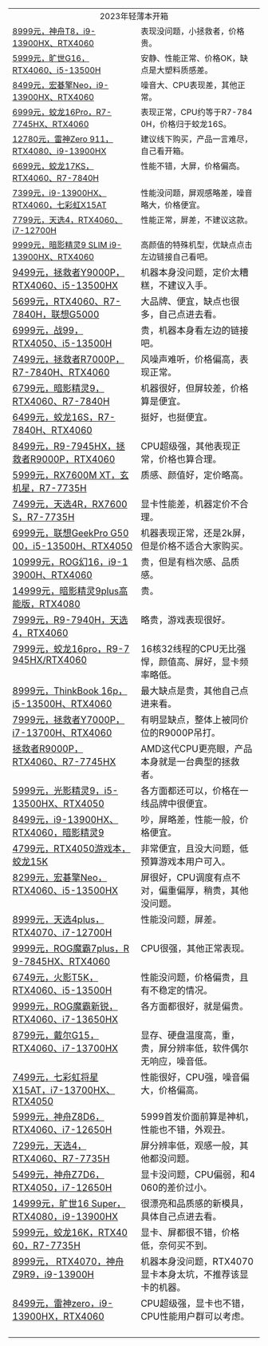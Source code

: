 <table>
  <tbody>
    <tr><td valign="middle" rowspan="1" colspan="2" style="word-break: break-all;" align="center">2023年轻薄本开箱</td></tr>
    <tr><td valign="top" colspan="1" rowspan="1"><a target="_blank" href="http://mp.weixin.qq.com/s?__biz=MzA5MzcxNjQwNw==&amp;mid=2649911479&amp;idx=1&amp;sn=1d5f3ba38b63ae906c761cda4a030e97&amp;chksm=885f7a6fbf28f379526216b763d710440fea9b0bcf733a50d752b5ffd11cd72b6a29ee6154f8&amp;scene=21#wechat_redirect" textvalue="8999元，神舟T8，i9-13900HX、RTX4060" linktype="text" imgurl="" imgdata="null" data-itemshowtype="0" tab="innerlink" data-linktype="2" hasload="1">8999元，神舟T8，i9-13900HX、RTX4060</a><br></td><td valign="top" colspan="1" rowspan="1" style="word-break: break-all;">表现没问题，小拯救者，价格贵。<br></td></tr>
    <tr><td valign="top" colspan="1" rowspan="1"><a target="_blank" href="http://mp.weixin.qq.com/s?__biz=MzA5MzcxNjQwNw==&amp;mid=2649911172&amp;idx=1&amp;sn=3a9c8b5704389030328ccf0d7d6b8ea4&amp;chksm=885f655cbf28ec4ad76902fa9856066de40f7b55cd75a6588b89301f8544298192b99648b6c6&amp;scene=21#wechat_redirect" textvalue="5999元，旷世G16，RTX4060、i5-13500H" linktype="text" imgurl="" imgdata="null" data-itemshowtype="0" tab="innerlink" data-linktype="2" hasload="1">5999元，旷世G16，RTX4060、i5-13500H</a><br></td><td valign="top" colspan="1" rowspan="1" style="word-break: break-all;">安静、性能正常、价格OK，缺点是大塑料质感差。<br></td></tr>
    <tr><td valign="top" colspan="1" rowspan="1"><a target="_blank" href="http://mp.weixin.qq.com/s?__biz=MzA5MzcxNjQwNw==&amp;mid=2649910748&amp;idx=1&amp;sn=b2662b3994b06f88fda5533d329ff039&amp;chksm=885f6704bf28ee126a6e114920fab34c844f09db0bd1e1e279a742235d3c0f2f9b5021904c32&amp;scene=21#wechat_redirect" textvalue="8499元，宏碁擎Neo，i9-13900HX、RTX4060" linktype="text" imgurl="" imgdata="null" data-itemshowtype="0" tab="innerlink" data-linktype="2" hasload="1">8499元，宏碁擎Neo，i9-13900HX、RTX4060</a><br></td><td valign="top" colspan="1" rowspan="1" style="word-break: break-all;">噪音大、CPU表现差，其他正常。<br></td></tr>
    <tr><td valign="top" colspan="1" rowspan="1"><a target="_blank" href="http://mp.weixin.qq.com/s?__biz=MzA5MzcxNjQwNw==&amp;mid=2649910267&amp;idx=1&amp;sn=d0a493c46c7eb6fd0f11e90d6329c4e1&amp;chksm=885f6123bf28e835e637a9d656403061b0e8d402357fecf31631228281ca32c1c9cc30f3d8cb&amp;scene=21#wechat_redirect" textvalue="6999元，蛟龙16Pro，R7-7745HX、RTX4060" linktype="text" imgurl="" imgdata="null" data-itemshowtype="0" tab="innerlink" data-linktype="2" hasload="1">6999元，蛟龙16Pro，R7-7745HX、RTX4060</a><br></td><td valign="top" colspan="1" rowspan="1" style="word-break: break-all;">表现正常，CPU约等于R7-7840H，价格归于蛟龙16S。<br></td></tr>
    <tr><td valign="top" colspan="1" rowspan="1"><a target="_blank" href="http://mp.weixin.qq.com/s?__biz=MzA5MzcxNjQwNw==&amp;mid=2649909873&amp;idx=1&amp;sn=4e3bf2cdc54a2117fa4a97efc391e2d8&amp;chksm=885f60a9bf28e9bf4ca412c22364b25468c7350a218de916eefc9f11c2fa6006087c800957ef&amp;scene=21#wechat_redirect" textvalue="12780元，雷神Zero 911，RTX4080、i9-13900HX" linktype="text" imgurl="" imgdata="null" data-itemshowtype="0" tab="innerlink" data-linktype="2" hasload="1">12780元，雷神Zero 911，RTX4080、i9-13900HX</a><br></td><td valign="top" colspan="1" rowspan="1" style="word-break: break-all;">建议线下购买，产品一言难尽，自己看开箱。</td></tr>
    <tr><td valign="top" colspan="1" rowspan="1"><a target="_blank" href="http://mp.weixin.qq.com/s?__biz=MzA5MzcxNjQwNw==&amp;mid=2649909736&amp;idx=1&amp;sn=ae34a24f0ba2a28f4ec7e0fc2a8fa854&amp;chksm=885f6330bf28ea2647cc957c90a9961aa687eeb03473169d36884b28f98cdb86808530acd253&amp;scene=21#wechat_redirect" textvalue="6699元，蛟龙17KS，RTX4060、R7-7840H" linktype="text" imgurl="" imgdata="null" data-itemshowtype="0" tab="innerlink" data-linktype="2" hasload="1">6699元，蛟龙17KS，RTX4060、R7-7840H</a><br></td><td valign="top" colspan="1" rowspan="1" style="word-break: break-all;">性能不错，大屏，价格偏高。<br></td></tr>
    <tr><td valign="top" colspan="1" rowspan="1"><a target="_blank" href="http://mp.weixin.qq.com/s?__biz=MzA5MzcxNjQwNw==&amp;mid=2649909439&amp;idx=1&amp;sn=b9febf6a44d2c7d1a2cb167f1a2f1432&amp;chksm=885f6267bf28eb71e30207b4c917706d7af02c641ce83f9a96ec8117a380aa3d7f8fb339028d&amp;scene=21#wechat_redirect" textvalue="7399元，i9-13900HX、RTX4060，七彩虹X15AT" linktype="text" imgurl="" imgdata="null" data-itemshowtype="0" tab="innerlink" data-linktype="2" hasload="1">7399元，i9-13900HX、RTX4060，七彩虹X15AT</a><br></td><td valign="top" colspan="1" rowspan="1" style="word-break: break-all;">性能没问题，屏观感略差，噪音略大，价格便宜。<br></td></tr>
    <tr><td valign="top" colspan="1" rowspan="1"><a target="_blank" href="http://mp.weixin.qq.com/s?__biz=MzA5MzcxNjQwNw==&amp;mid=2649909183&amp;idx=1&amp;sn=4883e7120b084db40fa6da66e7dd683e&amp;chksm=885f6d67bf28e471d08643d9da93ba57c51e441cf1d616e8e789ed4fd47894ca19168f1a6256&amp;scene=21#wechat_redirect" textvalue="7799元，天选4，RTX4060、i7-12700H" linktype="text" imgurl="" imgdata="null" data-itemshowtype="0" tab="innerlink" data-linktype="2" hasload="1">7799元，天选4，RTX4060、i7-12700H</a><br></td><td valign="top" colspan="1" rowspan="1" style="word-break: break-all;">性能正常，屏差，不建议这款。<br></td></tr>
    <tr><td valign="top" colspan="1" rowspan="1"><a target="_blank" href="http://mp.weixin.qq.com/s?__biz=MzA5MzcxNjQwNw==&amp;mid=2649909041&amp;idx=1&amp;sn=248b0b04f8e0481b654fafc200637420&amp;chksm=885f6de9bf28e4ff7b9f9d3a48c007e5a1dcba96e0c213b0a32888acaddc42d75acfa44c1a78&amp;scene=21#wechat_redirect" textvalue="9999元，暗影精灵9 SLIM i9-13900HX、RTX4060" linktype="text" imgurl="" imgdata="null" data-itemshowtype="0" tab="innerlink" data-linktype="2" hasload="1">9999元，暗影精灵9 SLIM i9-13900HX、RTX4060</a><br></td><td valign="top" colspan="1" rowspan="1" style="word-break: break-all;">高颜值的特殊机型，优缺点点击左边链接自己看吧。<br></td></tr>
    <tr><td valign="top" colspan="1" rowspan="1"><a target="_blank" href="http://mp.weixin.qq.com/s?__biz=MzA5MzcxNjQwNw==&amp;mid=2649908891&amp;idx=1&amp;sn=c034cff594b1281120d77b636742ddfe&amp;chksm=885f6c43bf28e55582ec3e753de17dfb772a3baadbbe5b550da8086c4f5393603c9da5bd1a92&amp;scene=21#wechat_redirect" textvalue="9499元，拯救者Y9000P，RTX4060、i5-13500HX" linktype="text" imgurl="" imgdata="null" data-itemshowtype="0" tab="innerlink" data-linktype="2" style="font-size: 18px;" hasload="1"><span style="font-size: 18px;">9499元，拯救者Y9000P，RTX4060、i5-13500HX</span></a><br></td><td valign="top" colspan="1" rowspan="1" style="word-break: break-all;"><span style="font-size: 18px;">机器本身没问题，定价太糟糕，不建议入手。<br></span></td></tr>
    <tr><td valign="top" colspan="1" rowspan="1"><a target="_blank" href="http://mp.weixin.qq.com/s?__biz=MzA5MzcxNjQwNw==&amp;mid=2649908685&amp;idx=1&amp;sn=495df60eeced1c6fe4c754f73562050c&amp;chksm=885f6f15bf28e6035f394e870bbaa8c6d3d36e13943dc5605ff111d048eb66a1534fa9f4080f&amp;scene=21#wechat_redirect" textvalue="5699元，RTX4060、R7-7840H，联想G5000" linktype="text" imgurl="" imgdata="null" data-itemshowtype="0" tab="innerlink" data-linktype="2" style="font-size: 18px;" hasload="1"><span style="font-size: 18px;">5699元，RTX4060、R7-7840H，联想G5000</span></a><br></td><td valign="top" colspan="1" rowspan="1" style="word-break: break-all;"><span style="font-size: 18px;">大品牌、便宜，缺点也很多，自己点进去看。<br></span></td></tr>
    <tr><td valign="top" colspan="1" rowspan="1"><a target="_blank" href="http://mp.weixin.qq.com/s?__biz=MzA5MzcxNjQwNw==&amp;mid=2649908426&amp;idx=1&amp;sn=c5ebb98985d30e09bd72a8a21378216b&amp;chksm=885f6e12bf28e704e82a5aca75b8685b7cae0d6c610a25334c39bd8e8604154d0817379b8e71&amp;scene=21#wechat_redirect" textvalue="6999元，战99，RTX4050、i5-13500H" linktype="text" imgurl="" imgdata="null" data-itemshowtype="0" tab="innerlink" data-linktype="2" style="font-size: 18px;" hasload="1"><span style="font-size: 18px;">6999元，战99，RTX4050、i5-13500H</span></a><br></td><td valign="top" colspan="1" rowspan="1" style="word-break: break-all;"><span style="font-size: 18px;">贵，机器本身看左边的链接吧。<br></span></td></tr>
    <tr><td valign="top" colspan="1" rowspan="1"><a target="_blank" href="http://mp.weixin.qq.com/s?__biz=MzA5MzcxNjQwNw==&amp;mid=2649908345&amp;idx=1&amp;sn=feeb924348492be8afe5ebbd35e7ee87&amp;chksm=885f6ea1bf28e7b7e81dd9fc62d2f82c8f82869ce74e656554c831f3dd7e7ae88c34d9809794&amp;scene=21#wechat_redirect" textvalue="7499元，拯救者R7000P，R7-7840H、RTX4060" linktype="text" imgurl="" imgdata="null" data-itemshowtype="0" tab="innerlink" data-linktype="2" style="font-size: 18px;" hasload="1"><span style="font-size: 18px;">7499元，拯救者R7000P，R7-7840H、RTX4060</span></a><br></td><td valign="top" colspan="1" rowspan="1" style="word-break: break-all;"><span style="font-size: 18px;">风噪声难听，价格偏高，表现正常。<br></span></td></tr>
    <tr><td valign="top" colspan="1" rowspan="1"><a target="_blank" href="http://mp.weixin.qq.com/s?__biz=MzA5MzcxNjQwNw==&amp;mid=2649908236&amp;idx=1&amp;sn=912d03ea3624a52be2651166c3f08743&amp;chksm=885f6ed4bf28e7c20948335f1704ad2c1dbf6093e83109ca6892bd621e87bf9148f0de4db455&amp;scene=21#wechat_redirect" textvalue="6799元，暗影精灵9，RTX4060、R7-7840H" linktype="text" imgurl="" imgdata="null" data-itemshowtype="0" tab="innerlink" data-linktype="2" style="font-size: 18px;" hasload="1"><span style="font-size: 18px;">6799元，暗影精灵9，RTX4060、R7-7840H</span></a><br></td><td valign="top" colspan="1" rowspan="1" style="word-break: break-all;"><span style="font-size: 18px;">机器很好，但屏较差，价格算是便宜。<br></span></td></tr>
    <tr><td valign="top" colspan="1" rowspan="1"><a target="_blank" href="http://mp.weixin.qq.com/s?__biz=MzA5MzcxNjQwNw==&amp;mid=2649908016&amp;idx=1&amp;sn=f31baba8a1dc368d9f4797395bee11cb&amp;chksm=885f69e8bf28e0fe01ca12074e7629aa5bc3ea8148ebb48fefb30d94125beed6f09924d90fc8&amp;scene=21#wechat_redirect" textvalue="6499元，蛟龙16S，R7-7840H、RTX4060" linktype="text" imgurl="" imgdata="null" data-itemshowtype="0" tab="innerlink" data-linktype="2" style="font-size: 18px;" hasload="1"><span style="font-size: 18px;">6499元，蛟龙16S，R7-7840H、RTX4060</span></a><br></td><td valign="top" colspan="1" rowspan="1" style="word-break: break-all;"><span style="font-size: 18px;">挺好，也挺便宜。<br></span></td></tr>
    <tr><td valign="top" colspan="1" rowspan="1" style="word-break: break-all;"><a target="_blank" href="http://mp.weixin.qq.com/s?__biz=MzA5MzcxNjQwNw==&amp;mid=2649907939&amp;idx=1&amp;sn=6d0fc2b1fe6a7193cbf0671cbc51c37a&amp;chksm=885f683bbf28e12de48002d960785e00fef34b94420550aa3054361e443def6dbbe1acfc0a44&amp;scene=21#wechat_redirect" textvalue="8499元，R9-7945HX，拯救者R9000P，RTX4060" linktype="text" imgurl="" imgdata="null" data-itemshowtype="0" tab="innerlink" data-linktype="2" style="font-size: 18px;" hasload="1"><span style="font-size: 18px;">8499元，R9-7945HX，拯救者R9000P，RTX4060</span></a><br></td><td valign="top" colspan="1" rowspan="1" style="word-break: break-all;"><span style="font-size: 18px;">CPU超级强，其他表现正常，价格也算合理。<br></span></td></tr>
    <tr><td valign="top" colspan="1" rowspan="1"><a target="_blank" href="http://mp.weixin.qq.com/s?__biz=MzA5MzcxNjQwNw==&amp;mid=2649907660&amp;idx=1&amp;sn=2dc885fda53d0a85cb81bee3f6f23bd1&amp;chksm=885f6b14bf28e2022ddf6b29fa2c66ece377f9f613f192d527ff2b7c6db47737dcb6631af1c4&amp;scene=21#wechat_redirect" textvalue="5999元，RX7600M XT，玄机星，R7-7735H" linktype="text" imgurl="" imgdata="null" data-itemshowtype="0" tab="innerlink" data-linktype="2" style="font-size: 18px;" hasload="1"><span style="font-size: 18px;">5999元，RX7600M XT，玄机星，R7-7735H</span></a><br></td><td valign="top" colspan="1" rowspan="1" style="word-break: break-all;"><span style="font-size: 18px;">质感、颜值好，定价略高。<br></span></td></tr>
    <tr><td valign="top" style="word-break: break-all;"><a target="_blank" href="http://mp.weixin.qq.com/s?__biz=MzA5MzcxNjQwNw==&amp;mid=2649907407&amp;idx=1&amp;sn=be91184830dbbcd03782c47e52b53551&amp;chksm=885f6a17bf28e3017ce2479085cb97954d3568c4af0f8af2804a42cf9f5a03ad8aacf3dd3afb&amp;scene=21#wechat_redirect" textvalue="7499元，天选4R，RX7600S，R7-7735H" linktype="text" imgurl="" imgdata="null" data-itemshowtype="0" tab="innerlink" data-linktype="2" style="font-size: 18px;" hasload="1"><span style="font-size: 18px;">7499元，天选4R，RX7600S，R7-7735H</span></a><br></td><td valign="top" style="word-break: break-all;"><span style="font-size: 18px;">显卡性能差，机器定价不合理。<br></span></td></tr>
    <tr><td valign="top" style="word-break: break-all;"><a target="_blank" href="http://mp.weixin.qq.com/s?__biz=MzA5MzcxNjQwNw==&amp;mid=2649907215&amp;idx=1&amp;sn=af51f1432959d108b18a5c7450b97c61&amp;chksm=885f6ad7bf28e3c16816f5a3f43b56d79a10f5def56bcf6ba51724e60adbfb741e726b1ca6be&amp;scene=21#wechat_redirect" textvalue="6999元，联想GeekPro G5000，i5-13500H、RTX4050" linktype="text" imgurl="" imgdata="null" data-itemshowtype="0" tab="innerlink" data-linktype="2" style="font-size: 18px;" hasload="1"><span style="font-size: 18px;">6999元，联想GeekPro G5000，i5-13500H、RTX4050</span></a><br></td><td valign="top" style="word-break: break-all;"><span style="font-size: 18px;">机器表现正常，还是2k屏，但是价格不适合大家购买。<br></span></td></tr>
    <tr><td valign="top" style="word-break: break-all;"><a target="_blank" href="http://mp.weixin.qq.com/s?__biz=MzA5MzcxNjQwNw==&amp;mid=2649907141&amp;idx=1&amp;sn=18d2a3ab39fe54b6825c78d4554cfd45&amp;chksm=885f551dbf28dc0b29c6ca4fcf5cba57ee29af3b4acdac42414e5e032cc90edb6697fd121f3f&amp;scene=21#wechat_redirect" textvalue="10999元，ROG幻16，i9-13900H、RTX4060" linktype="text" imgurl="" imgdata="null" data-itemshowtype="0" tab="innerlink" data-linktype="2" style="font-size: 18px;" hasload="1"><span style="font-size: 18px;">10999元，ROG幻16，i9-13900H、RTX4060</span></a><br></td><td valign="top" style="word-break: break-all;"><span style="font-size: 18px;">贵，但是有档次感、品质感。<br></span></td></tr>
    <tr><td valign="top"><a target="_blank" href="http://mp.weixin.qq.com/s?__biz=MzA5MzcxNjQwNw==&amp;mid=2649907046&amp;idx=1&amp;sn=1be4b1e2acb58046e217a42760b26b09&amp;chksm=885f55bebf28dca8a6b69bc174a7ac22184bf795cb3e27b4aa85cf52f52451340793ef6b013e&amp;scene=21#wechat_redirect" textvalue="14999元，暗影精灵9plus高能版，RTX4080" linktype="text" imgurl="" imgdata="null" data-itemshowtype="0" tab="innerlink" data-linktype="2" style="font-size: 18px;" hasload="1"><span style="font-size: 18px;">14999元，暗影精灵9plus高能版，RTX4080</span></a><br></td><td valign="top" style="word-break: break-all;"><span style="font-size: 18px;">贵。<br></span></td></tr>
    <tr><td valign="top"><a target="_blank" href="http://mp.weixin.qq.com/s?__biz=MzA5MzcxNjQwNw==&amp;mid=2649906905&amp;idx=1&amp;sn=9045b783f8cadb4ae488d0dc4234c742&amp;chksm=885f5401bf28dd17f24325ad5a95d141bb06d722990333ab29e934fded5babed6786f8449de3&amp;scene=21#wechat_redirect" textvalue="7999元，R9-7940H，天选4，RTX4060" linktype="text" imgurl="" imgdata="null" data-itemshowtype="0" tab="innerlink" data-linktype="2" style="font-size: 18px;" hasload="1"><span style="font-size: 18px;">7999元，R9-7940H，天选4，RTX4060</span></a><br></td><td valign="top" style="word-break: break-all;"><span style="font-size: 18px;">略贵，游戏表现很好。<br></span></td></tr>
    <tr><td valign="top" style="word-break: break-all;"><a target="_blank" href="http://mp.weixin.qq.com/s?__biz=MzA5MzcxNjQwNw==&amp;mid=2649906767&amp;idx=1&amp;sn=bcc53fb7de9afaf00aef48da362a13e1&amp;chksm=885f5497bf28dd8151c9bbc7b9341976a6a1b24b0272a059f78fddf8e51f860b0daf358ff5f9&amp;scene=21#wechat_redirect" textvalue="7999元，蛟龙16pro，R9-7945HX/RTX4060" linktype="text" imgurl="" imgdata="null" data-itemshowtype="0" tab="innerlink" data-linktype="2" style="font-size: 18px;" hasload="1"><span style="font-size: 18px;">7999元，蛟龙16pro，R9-7945HX/RTX4060</span></a><br></td><td valign="top" style="word-break: break-all;"><span style="font-size: 18px;">16核32线程的CPU无比强悍，颜值高、屏好，显卡频率略低。<br></span></td></tr>
    <tr><td valign="top"><a target="_blank" href="http://mp.weixin.qq.com/s?__biz=MzA5MzcxNjQwNw==&amp;mid=2649906696&amp;idx=1&amp;sn=b57a465ffbf505317c1378c731eff5db&amp;chksm=885f54d0bf28ddc63666c7ac8e1b78b515e1344f611c57d15dcf7c1989d59f7777bc2118ce38&amp;scene=21#wechat_redirect" textvalue="8999元，ThinkBook 16p，i5-13500H、RTX4060" linktype="text" imgurl="" imgdata="null" data-itemshowtype="0" tab="innerlink" data-linktype="2" style="font-size: 18px;" hasload="1"><span style="font-size: 18px;">8999元，ThinkBook 16p，i5-13500H、RTX4060</span></a><br></td><td valign="top" style="word-break: break-all;"><span style="font-size: 18px;">最大缺点是贵，其他自己点进来看。<br></span></td></tr>
    <tr><td valign="top"><a target="_blank" href="http://mp.weixin.qq.com/s?__biz=MzA5MzcxNjQwNw==&amp;mid=2649906622&amp;idx=1&amp;sn=c3ae5cc1a466709ed3212a52a4957264&amp;chksm=885f5766bf28de707ba4ae6c43f65f46d8390297d0e7b57aaadac4f7be02363912324cd0485d&amp;scene=21#wechat_redirect" textvalue="7999元，拯救者Y7000P，i7-13700H、RTX4060" linktype="text" imgurl="" imgdata="null" data-itemshowtype="0" tab="innerlink" data-linktype="2" style="font-size: 18px;" hasload="1"><span style="font-size: 18px;">7999元，拯救者Y7000P，i7-13700H、RTX4060</span></a><br></td><td valign="top" style="word-break: break-all;"><span style="font-size: 18px;">有明显缺点，整体上被同价位的R9000P吊打。<br></span></td></tr>
    <tr><td valign="top"><a target="_blank" href="http://mp.weixin.qq.com/s?__biz=MzA5MzcxNjQwNw==&amp;mid=2649906355&amp;idx=1&amp;sn=2ee123970c1c8f153749892fdf6920e8&amp;chksm=885f566bbf28df7d337eaf8b5e00e3a4d71da31c5e245d4828e92f38c3f9bdb18051c7b683b7&amp;scene=21#wechat_redirect" textvalue="拯救者R9000P，RTX4060、R7-7745HX" linktype="text" imgurl="" imgdata="null" data-itemshowtype="0" tab="innerlink" data-linktype="2" style="font-size: 18px;" hasload="1"><span style="font-size: 18px;">拯救者R9000P，RTX4060、R7-7745HX</span></a><br></td><td valign="top" style="word-break: break-all;"><span style="font-size: 18px;">AMD这代CPU更亮眼，产品本身就是一台典型的拯救者。<br></span></td></tr>
    <tr><td valign="top"><a target="_blank" href="http://mp.weixin.qq.com/s?__biz=MzA5MzcxNjQwNw==&amp;mid=2649906203&amp;idx=1&amp;sn=144e1d849678df6d5d1284d01161197e&amp;chksm=885f56c3bf28dfd56188c7debfc658308cfbc828de18f42b477ef4bec555248ce9a34e1cfbb6&amp;scene=21#wechat_redirect" textvalue="5999元，光影精灵9，i5-13500HX、RTX4050" linktype="text" imgurl="" imgdata="null" data-itemshowtype="0" tab="innerlink" data-linktype="2" style="font-size: 18px;" hasload="1"><span style="font-size: 18px;">5999元，光影精灵9，i5-13500HX、RTX4050</span></a><br></td><td valign="top" style="word-break: break-all;"><span style="font-size: 18px;">各方面都还可以，价格在一线品牌中很便宜。<br></span></td></tr>
    <tr><td valign="top"><a target="_blank" href="http://mp.weixin.qq.com/s?__biz=MzA5MzcxNjQwNw==&amp;mid=2649906061&amp;idx=1&amp;sn=5868dda8ca181880f03b1efae0afcc8c&amp;chksm=885f5155bf28d8438444555c19180f62264b8f32b83542e653606daa94df3d5f34d87fbbef3c&amp;scene=21#wechat_redirect" textvalue="8499元，i9-13900HX、RTX4060，暗影精灵9" linktype="text" imgurl="" imgdata="null" data-itemshowtype="0" tab="innerlink" data-linktype="2" style="font-size: 18px;" hasload="1"><span style="font-size: 18px;">8499元，i9-13900HX、RTX4060，暗影精灵9</span></a><br></td><td valign="top" style="word-break: break-all;"><span style="font-size: 18px;">吵，屏略差，性能一般，价格便宜。<br></span></td></tr>
    <tr><td valign="top"><a target="_blank" href="http://mp.weixin.qq.com/s?__biz=MzA5MzcxNjQwNw==&amp;mid=2649905980&amp;idx=1&amp;sn=6336db274bd6566d8b1c19c6726ed49c&amp;chksm=885f51e4bf28d8f297a0debb746fef7d9f73a01a89a63f1a3c024d49b50f5b012d4fd24b0a10&amp;scene=21#wechat_redirect" textvalue="4799元，RTX4050游戏本，蛟龙15K" linktype="text" imgurl="" imgdata="null" data-itemshowtype="0" tab="innerlink" data-linktype="2" style="font-size: 18px;" hasload="1"><span style="font-size: 18px;">4799元，RTX4050游戏本，蛟龙15K</span></a><br></td><td valign="top" style="word-break: break-all;"><span style="font-size: 18px;">非常便宜，且没大问题，低预算游戏本用户可入。<br></span></td></tr>
    <tr><td valign="top"><a target="_blank" href="http://mp.weixin.qq.com/s?__biz=MzA5MzcxNjQwNw==&amp;mid=2649905571&amp;idx=1&amp;sn=074f10909a64bc7612cf91bbcbff0626&amp;chksm=885f537bbf28da6df9bbe86796a9a07193cc863b66407fda61b611d86bfe68dae7b733b2e981&amp;scene=21#wechat_redirect" textvalue="8299元，宏碁擎Neo，RTX4060、i5-13500HX" linktype="text" imgurl="" imgdata="null" data-itemshowtype="0" tab="innerlink" data-linktype="2" style="font-size: 18px;" hasload="1"><span style="font-size: 18px;">8299元，宏碁擎Neo，RTX4060、i5-13500HX</span></a><br></td><td valign="top" style="word-break: break-all;"><span style="font-size: 18px;">屏很好，CPU调度有点不对，偏重偏厚，稍贵，其他没问题。<br></span></td></tr>
    <tr><td valign="top"><a target="_blank" href="http://mp.weixin.qq.com/s?__biz=MzA5MzcxNjQwNw==&amp;mid=2649905364&amp;idx=1&amp;sn=5bf731aefa79618b3e7dcaa3f1f8174d&amp;chksm=885f520cbf28db1af2d182a61fcd60fcdb3bd4f38049db4fd8ec4b23d4d04816ae3741249208&amp;scene=21#wechat_redirect" textvalue="8999元，天选4plus，RTX4070、i7-12700H" linktype="text" imgurl="" imgdata="null" data-itemshowtype="0" tab="innerlink" data-linktype="2" style="font-size: 18px;" hasload="1"><span style="font-size: 18px;">8999元，天选4plus，RTX4070、i7-12700H</span></a><br></td><td valign="top" style="word-break: break-all;"><span style="font-size: 18px;">性能没问题，屏差。<br></span></td></tr>
    <tr><td valign="top" style="word-break: break-all;"><a target="_blank" href="http://mp.weixin.qq.com/s?__biz=MzA5MzcxNjQwNw==&amp;mid=2649905212&amp;idx=1&amp;sn=baff18a675367ba01904a66c76fc23c8&amp;chksm=885f52e4bf28dbf23f3c6f51f794d73be7134563ddf54c20ea518da9693345aa124a3cc1999f&amp;scene=21#wechat_redirect" textvalue="9999元，ROG魔霸7plus，R9-7845HX、RTX4060" linktype="text" imgurl="" imgdata="null" data-itemshowtype="0" tab="innerlink" data-linktype="2" style="font-size: 18px;" hasload="1"><span style="font-size: 18px;">9999元，ROG魔霸7plus，R9-7845HX、RTX4060</span></a><br></td><td valign="top" style="word-break: break-all;"><span style="font-size: 18px;">CPU很强，其他正常表现。<br></span></td></tr>
    <tr><td valign="top"><a target="_blank" href="http://mp.weixin.qq.com/s?__biz=MzA5MzcxNjQwNw==&amp;mid=2649905039&amp;idx=1&amp;sn=7f933ade49aec2acf57f6ab2d37030f6&amp;chksm=885f5d57bf28d441defd251a28d0bc2310ed5ec5e0291bef6f9e0f176d62e87e71fac1d81686&amp;scene=21#wechat_redirect" textvalue="6749元，火影T5K，RTX4060、i5-13500H" linktype="text" imgurl="" imgdata="null" data-itemshowtype="0" tab="innerlink" data-linktype="2" style="font-size: 18px;" hasload="1"><span style="font-size: 18px;">6749元，火影T5K，RTX4060、i5-13500H</span></a><br></td><td valign="top" style="word-break: break-all;"><span style="font-size: 18px;">性能没问题，价格偏贵，且有不稳定的情况。<br></span></td></tr>
    <tr><td valign="top"><a target="_blank" href="http://mp.weixin.qq.com/s?__biz=MzA5MzcxNjQwNw==&amp;mid=2649904884&amp;idx=1&amp;sn=d50c9eb1bfec985bec5978dd880a75b0&amp;chksm=885f5c2cbf28d53ab97a446f72e0866a2f7711b001c7db1f1c701f0058318a6142a635329873&amp;scene=21#wechat_redirect" textvalue="9999元，ROG魔霸新锐，RTX4060、i7-13650HX" linktype="text" imgurl="" imgdata="null" data-itemshowtype="0" tab="innerlink" data-linktype="2" style="font-size: 18px;" hasload="1"><span style="font-size: 18px;">9999元，ROG魔霸新锐，RTX4060、i7-13650HX</span></a><br></td><td valign="top" style="word-break: break-all;"><span style="font-size: 18px;">各方面都很好，就是偏贵。<br></span></td></tr>
    <tr><td valign="top"><a target="_blank" href="http://mp.weixin.qq.com/s?__biz=MzA5MzcxNjQwNw==&amp;mid=2649904708&amp;idx=1&amp;sn=892afa4fd162fef6f1bebd62584dd260&amp;chksm=885f5c9cbf28d58ae4294c962f745d5b20094cc25b1f10aaa805041008569fc24a38eba82551&amp;scene=21#wechat_redirect" textvalue="8799元，戴尔G15，RTX4060、i7-13700HX" linktype="text" imgurl="" imgdata="null" data-itemshowtype="0" tab="innerlink" data-linktype="2" style="font-size: 18px;" hasload="1"><span style="font-size: 18px;">8799元，戴尔G15，RTX4060、i7-13700HX</span></a><br></td><td valign="top" style="word-break: break-all;"><span style="font-size: 18px;">显存、硬盘温度高，重，贵，屏分辨率低，软件偶尔无响应，噪音低。<br></span></td></tr>
    <tr><td valign="top"><a target="_blank" href="http://mp.weixin.qq.com/s?__biz=MzA5MzcxNjQwNw==&amp;mid=2649904535&amp;idx=1&amp;sn=0b3d6b733032ce93652cb6133799ec2e&amp;chksm=885f5f4fbf28d659c3b8689a038dc73db4422ae0bce80827237b706d3a6729dd1efef3cebb5f&amp;scene=21#wechat_redirect" textvalue="7499元，七彩虹将星X15AT，i7-13700HX、RTX4050" linktype="text" imgurl="" imgdata="null" data-itemshowtype="0" tab="innerlink" data-linktype="2" style="font-size: 18px;" hasload="1"><span style="font-size: 18px;">7499元，七彩虹将星X15AT，i7-13700HX、RTX4050</span></a><br></td><td valign="top" style="word-break: break-all;"><span style="font-size: 18px;">性能很好，CPU强，噪音偏大，价格偏高。<br></span></td></tr>
    <tr><td valign="top"><a target="_blank" href="http://mp.weixin.qq.com/s?__biz=MzA5MzcxNjQwNw==&amp;mid=2649904377&amp;idx=1&amp;sn=13db7fd248cb4685f08853cf1766d60d&amp;chksm=885f5e21bf28d737b0fe13a37be6a1e2726d6b0bbc614e7af440115a924e699bbe5b54433dac&amp;scene=21#wechat_redirect" textvalue="5999元，神舟Z8D6，RTX4060、i7-12650H" linktype="text" imgurl="" imgdata="null" data-itemshowtype="0" tab="innerlink" data-linktype="2" style="font-size: 18px;" hasload="1"><span style="font-size: 18px;">5999元，神舟Z8D6，RTX4060、i7-12650H</span></a><br></td><td valign="top" style="word-break: break-all;"><span style="font-size: 18px;">5999首发价面前算是神机，性能也不错，外观丑。<br></span></td></tr>
    <tr><td valign="top"><a target="_blank" href="http://mp.weixin.qq.com/s?__biz=MzA5MzcxNjQwNw==&amp;mid=2649904224&amp;idx=1&amp;sn=a87bae87b6232cb961d77b9b83d46548&amp;chksm=885f5eb8bf28d7ae412e937ea5e350fd875539821ff5adfefcc0490b50e68cd94ac2b7acffe9&amp;scene=21#wechat_redirect" textvalue="7299元，天选4，RTX4060、R7-7735H" linktype="text" imgurl="" imgdata="null" data-itemshowtype="0" tab="innerlink" data-linktype="2" style="font-size: 18px;" hasload="1"><span style="font-size: 18px;">7299元，天选4，RTX4060、R7-7735H</span></a><br></td><td valign="top" style="word-break: break-all;"><span style="font-size: 18px;">屏分辨率低，观感一般，其他都没问题。<br></span></td></tr>
    <tr><td valign="top"><a target="_blank" href="http://mp.weixin.qq.com/s?__biz=MzA5MzcxNjQwNw==&amp;mid=2649904064&amp;idx=1&amp;sn=a45a27803a9f83c426ae918c19ee64a2&amp;chksm=885f5918bf28d00efcb0de82df590e1fdb2acb01608163934b95189aede2e985a07272af33bd&amp;scene=21#wechat_redirect" textvalue="5499元，神舟Z7D6，RTX4050，i7-12650H" linktype="text" imgurl="" imgdata="null" data-itemshowtype="0" tab="innerlink" data-linktype="2" style="font-size: 18px;" hasload="1"><span style="font-size: 18px;">5499元，神舟Z7D6，RTX4050，i7-12650H</span></a><br></td><td valign="top" style="word-break: break-all;"><span style="font-size: 18px;">显卡没问题，CPU偏弱，和4060的差价过小。<br></span></td></tr>
    <tr><td valign="top"><a target="_blank" href="http://mp.weixin.qq.com/s?__biz=MzA5MzcxNjQwNw==&amp;mid=2649903597&amp;idx=1&amp;sn=dd9f175a4876d09a5b3d3cb728373f83&amp;chksm=885f5b35bf28d223ea50465ba2b495e0700480e67aa05c7f7c42118959ed408ee5aa8af8faf7&amp;scene=21#wechat_redirect" textvalue="14999元，旷世16 Super，RTX4080，i9-13900HX" linktype="text" imgurl="" imgdata="null" data-itemshowtype="0" tab="innerlink" data-linktype="2" style="font-size: 18px;" hasload="1"><span style="font-size: 18px;">14999元，旷世16 Super，RTX4080，i9-13900HX</span></a><br></td><td valign="top" style="word-break: break-all;"><span style="font-size: 18px;">很漂亮和品质感的新模具，具体自己点进去看。<br></span></td></tr>
    <tr><td valign="top" style="word-break: break-all;"><a target="_blank" href="http://mp.weixin.qq.com/s?__biz=MzA5MzcxNjQwNw==&amp;mid=2649904003&amp;idx=1&amp;sn=ed2aa10066a3d6b7a6a2c478274ccca9&amp;chksm=885f595bbf28d04d0aa3950d555bdd893a60ebdd60c86e24b1d9affb3760e9e0fc15ae4b15bc&amp;scene=21#wechat_redirect" textvalue="5999元，蛟龙16K，RTX4060，R7-7735H" linktype="text" imgurl="" imgdata="null" data-itemshowtype="0" tab="innerlink" data-linktype="2" style="font-size: 18px;" hasload="1"><span style="font-size: 18px;">5999元，蛟龙16K，RTX4060，R7-7735H</span></a><br></td><td valign="top" style="word-break: break-all;"><span style="font-size: 18px;">显卡、屏都很不错，价格低，奈何买不到。<br></span></td></tr>
    <tr><td valign="top"><a target="_blank" href="http://mp.weixin.qq.com/s?__biz=MzA5MzcxNjQwNw==&amp;mid=2649904003&amp;idx=2&amp;sn=7e5cd5090cdbaa9ad00c05a5a8b58e94&amp;chksm=885f595bbf28d04dfe398d1e4e472c0466742bd72a40d403957bfed07890465d6922fcabc201&amp;scene=21#wechat_redirect" textvalue="8999元，	 RTX4070，神舟Z9R9，i9-13900H" linktype="text" imgurl="" imgdata="null" data-itemshowtype="0" tab="innerlink" data-linktype="2" style="font-size: 18px;" hasload="1"><span style="font-size: 18px;">8999元，	 RTX4070，神舟Z9R9，i9-13900H</span></a><br></td><td valign="top" style="word-break: break-all;"><span style="font-size: 18px;">机器本身没问题，RTX4070显卡本身太坑，不推荐该显卡的机器。<br></span></td></tr>
    <tr><td valign="top"><a target="_blank" href="http://mp.weixin.qq.com/s?__biz=MzA5MzcxNjQwNw==&amp;mid=2649904003&amp;idx=3&amp;sn=e7ae8af0ea4e3eee37f63e09f965fa1e&amp;chksm=885f595bbf28d04d0af105e3f747308984ff1d3d0f57a20bf95d80c4dd3942dee8e948cfba54&amp;scene=21#wechat_redirect" textvalue="8499元，雷神zero，i9-13900HX，RTX4060" linktype="text" imgurl="" imgdata="null" data-itemshowtype="0" tab="innerlink" data-linktype="2" style="font-size: 18px;" hasload="1"><span style="font-size: 18px;">8499元，雷神zero，i9-13900HX，RTX4060</span></a><br></td><td valign="top" style="word-break: break-all;"><span style="font-size: 18px;">CPU超级强，显卡也不错，CPU性能用户群可以考虑。<br></span></td></tr>
    <tr><td width="269" valign="top" style="word-break: break-all;"><br></td><td width="269" valign="top"><br></td></tr>
  </tbody>
</table>
